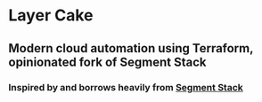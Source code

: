 # Layer Cake

## Modern cloud automation using Terraform, opinionated fork of Segment Stack

### Inspired by and borrows heavily from [Segment Stack](github.com/segmentio/stack)
